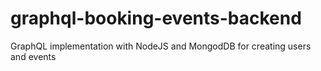 # graphql-booking-events-backend
 GraphQL implementation with NodeJS and MongodDB for creating users and events 

